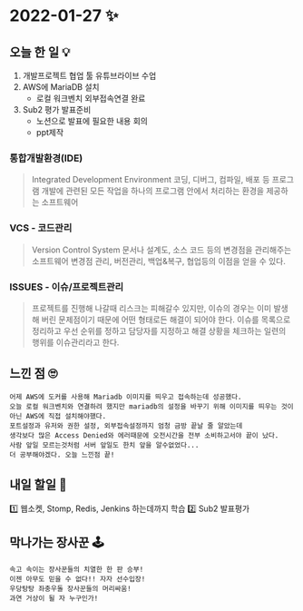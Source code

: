 # 2022-01-27 ✨

## 오늘 한 일 💡

1. 개발프로젝트 협업 툴 유튜브라이브 수업
2. AWS에 MariaDB 설치
	+ 로컬 워크벤치 외부접속연결 완료
3. Sub2 평가 발표준비
	+ 노션으로 발표에 필요한 내용 회의
	+ ppt제작

### 통합개발환경(IDE)
> Integrated Development Environment
> 코딩, 디버그, 컴파일, 배포 등 프로그램 개발에 관련된 모든 작업을 하나의 프로그램 안에서 처리하는 환경을 제공하는 소프트웨어

### VCS - 코드관리
> Version Control System
> 문서나 설계도, 소스 코드 등의 변경점을 관리해주는 소프트웨어
> 변경점 관리, 버전관리, 백업&복구, 협업등의 이점을 얻을 수 있다.

### ISSUES - 이슈/프로젝트관리
> 프로젝트를 진행해 나갈때 리스크는 피해갈수 있지만, 이슈의 경우는 이미 발생해 버린
> 문제점이기 때문에 어떤 형태로든 해결이 되어야 한다. 이슈를 목록으로 정리하고
> 우선 순위를 정하고 담당자를 지정하고 해결 상황을 체크하는 일련의 행위를 이슈관리라고 한다.

## 느낀 점 🙄
```
어제 AWS에 도커를 사용해 Mariadb 이미지를 띄우고 접속하는데 성공했다.  
오늘 로컬 워크벤치와 연결하려 했지만 mariadb의 설정을 바꾸기 위해 이미지를 띄우는 것이 아닌 AWS에 직접 설치해야했다.  
포트설정과 유저와 권한 설정, 외부접속설정까지 엄청 금방 끝날 줄 알았는데  
생각보다 많은 Access Denied와 에러때문에 오전시간을 전부 소비하고서야 끝이 났다.  
사람 앞일 모르는것처럼 서버 앞일도 한치 앞을 알수없었다...
더 공부해야겠다. 오늘 느낀점 끝!
```
## 내일 할일 🧐
1️⃣ 웹소켓, Stomp, Redis, Jenkins 하는데까지 학습
2️⃣ Sub2 발표평가



## 막나가는 장사꾼 🕹

```
속고 속이는 장사꾼들의 치열한 한 판 승부!
이젠 아무도 믿을 수 없다!! 자자 선수입장!
우당탕탕 좌충우돌 장사꾼들의 머리싸움!
과연 거상이 될 자 누구인가!
```
